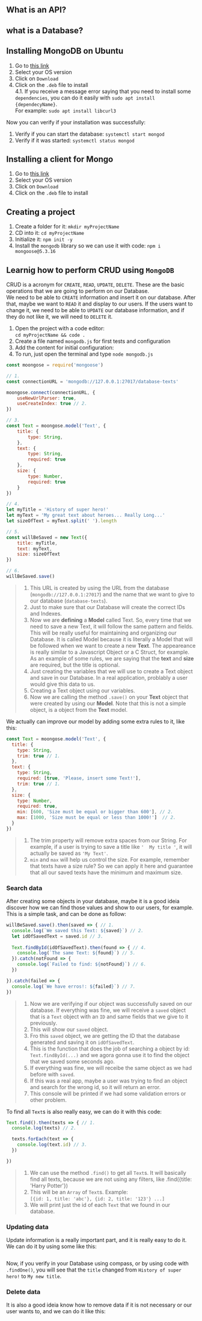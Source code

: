 ## What is an API?

## what is a Database?


## Installing MongoDB on Ubuntu

1. Go to [this link](https://www.mongodb.com/download-center/community)
2. Select your OS version
3. Click on `Download`
4. Click on the `.deb` file to install  
  4.1.  If you receive a message error saying that you need to install some `dependencies`, you can do it easily with `sudo apt install {dependecyName}`.  
  For example: `sudo apt install libcurl3`

Now you can verify if your installation was successfully:
1. Verify if you can start the database: `systemctl start mongod`
2. Verify if it was started: `systemctl status mongod`

## Installing a client for Mongo

1. Go to [this link](https://www.mongodb.com/download-center/compass)
2. Select your OS version
3. Click on `Download`
4. Click on the `.deb` file to install  


## Creating a project
1. Create a folder for it: `mkdir myProjectName`
2. CD into it: `cd myProjectName`
3. Initialize it: `npm init -y`
4. Install the `mongodb` library so we can use it with code: `npm i mongoose@5.3.16`

## Learnig how to perform CRUD using `MongoDB`

CRUD is a acronym for `CREATE`, `READ`, `UPDATE`, `DELETE`. These are the basic operations that we are going to perform on our Database.  
We need to be able to `CREATE` information and insert it on our database. After that, maybe we want to `READ` it and display to our users. If the users want to change it, we need to be able to `UPDATE` our database information, and if they do not like it, we will need to `DELETE` it.

1. Open the project with a code editor:  
`cd myProjectName && code .`
2. Create a file named `mongodb.js` for first tests and configuration
3. Add the content for initial configuration:
4. To run, just open the terminal and type `node mongodb.js`

```javascript
const moongose = require('mongoose')

// 1.
const connectionURL = 'mongodb://127.0.0.1:27017/database-texts' 

moongose.connect(connectionURL, {
    useNewUrlParser: true,
    useCreateIndex: true // 2.
})

// 3.
const Text = moongose.model('Text', {
    title: {
        type: String,
    },
    text: {
        type: String,
        required: true
    },
    size: {
        type: Number,
        required: true
    }
})

// 4.
let myTitle = 'History of super hero!'
let myText = 'My great text about heroes... Really Long...'
let sizeOfText = myText.split(' ').length 

// 5.
const willBeSaved = new Text({
    title: myTitle,
    text: myText,
    size: sizeOfText
})

// 6.
willBeSaved.save()
``` 
> 1. This URL is created by using the URL from the database (`mongodb://127.0.0.1:27017`) and the name that we want to give to our database (`database-texts`).
> 2. Just to make sure that our Database will create the correct IDs and Indexes.
> 3. Now we are **defining** a **Model** called Text. So, every time that we need to save a new Text, it will follow the same pattern and fields. This will be really useful for maintaining and organizing our Database. It is called Model because it is literally a Model that will be followed when we want to create a new **Text**. The appeareance is really similar to a Javascript Object or a C Struct, for example.  
> As an example of some rules, we are saying that the **text** and **size** are required, but the title is optional.
> 4. Just creating the variables that we will use to create a Text object and save in our Database. In a real application, problably a user would give this data to us.
> 5. Creating a Text object using our variables.
> 6. Now we are calling the method `.save()` on your **Text** object that were created by using our **Model**. Note that this is not a simple object, is a object from the **Text** model.

We actually can improve our model by adding some extra rules to it, like this: 
```javascript
const Text = moongose.model('Text', {
  title: {
    type: String,
    trim: true // 1.
  },
  text: {
    type: String,
    required: [true, 'Please, insert some Text!'],
    trim: true // 1.
  },
  size: {
    type: Number,
    required: true,
    min: [600, 'Size must be equal or bigger than 600'], // 2.
    max: [1000, 'Size must be equal or less than 1000!']  // 2.
  }
})
```
> 1. The trim property will remove extra spaces from our String. For example, if a user is trying to save a title like `'  My title '`, it will actually be saved as `'My Text'`.
> 2.  `min` and `max` will help us control the size. For example, remember that texts have a size rule? So we can apply it here and guarantee that all our saved texts have the minimum and maximum size. 

### **Search data**
After creating some objects in your database, maybe it is a good ideia discover how we can find those values and show to our users, for example. This is a simple task, and can be done as follow:

```javascript
willBeSaved.save().then(saved => { // 1.
  console.log(`We saved this Text: ${saved}`) // 2.
  let idOfSavedText = saved.id // 3.
  
  Text.findById(idOfSavedText).then(found => { // 4.
    console.log(`The same Text: ${found}`) // 5.
  }).catch(notFound => {
    console.log(`Failed to find: ${notFound}`) // 6.
  })

}).catch(failed => {
  console.log(`We have erros!: ${failed}`) // 7.
})
```
> 1. Now we are verifying if our object was successfully saved on our database. If everything was fine, we will receive a `saved` object that is a `Text` object with an `ID` and same fields that we give to it previously. 
> 2. This will show our `saved` object.
> 3. Fro this `saved` object, we are getting the ID that the database generated and saving it on `idOfSavedText`.
> 4. This is the function that does the job of searching a object by id: `Text.findById(...)` and we agora gonna use it to find the object that we saved some seconds ago.
> 5. If everything was fine, we will receibe the same object as we had before with `saved`.
> 6. If this was a real app, maybe a user was trying to find an object and search for the wrong id, so it will return an error.
> 7. This console will be printed if we had some validation errors or other problem.

To find all `Text`s is also really easy, we can do it with this code:
```javascript
Text.find().then(texts => { // 1.
  console.log(texts) // 2.

  texts.forEach(text => {
    console.log(text.id) // 3.
  })

})
```

> 1. We can use the method `.find()` to get all `Text`s. It will basically find all texts, because we are not using any filters, like .find({title: 'Harry Potter'})
> 2. This will be an `Array` of `Text`s. Example:  
`[{id: 1, title: 'abc'}, {id: 2, title: '123'} ...]`
> 3. We will print just the id of each `Text` that we found in our database.



### **Updating data**
Update information is a really important part, and it is really easy to do it. We can do it by using some like this:
```javascript

```
Now, if you verify in your Database using compass, or by using code with `.findOne()`, you will see that the `title` changed from `History of super hero!` to `My new title`.

### **Delete data**
It is also a good ideia know how to remove data if it is not necessary or our user wants to, and we can do it like this:

```javascript
```

